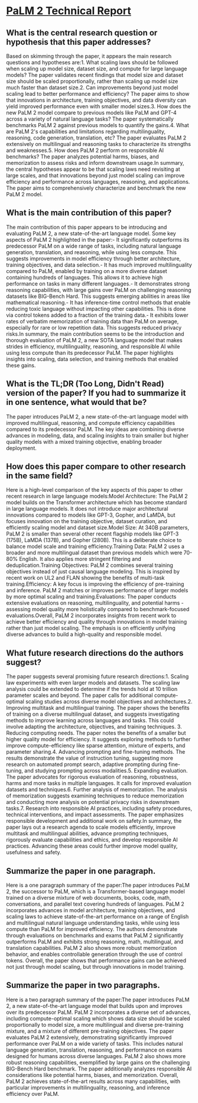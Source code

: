 # [PaLM 2 Technical Report](https://arxiv.org/abs/2305.10403)

## What is the central research question or hypothesis that this paper addresses?

Based on skimming through the paper, it appears the main research questions and hypotheses are:1. What scaling laws should be followed when scaling up model size, dataset size, and compute for large language models? The paper validates recent findings that model size and dataset size should be scaled proportionally, rather than scaling up model size much faster than dataset size.2. Can improvements beyond just model scaling lead to better performance and efficiency? The paper aims to show that innovations in architecture, training objectives, and data diversity can yield improved performance even with smaller model sizes.3. How does the new PaLM 2 model compare to previous models like PaLM and GPT-4 across a variety of natural language tasks? The paper systematically benchmarks PaLM 2 against previous models to quantify the gains.4. What are PaLM 2's capabilities and limitations regarding multilinguality, reasoning, code generation, translation, etc? The paper evaluates PaLM 2 extensively on multilingual and reasoning tasks to characterize its strengths and weaknesses.5. How does PaLM 2 perform on responsible AI benchmarks? The paper analyzes potential harms, biases, and memorization to assess risks and inform downstream usage.In summary, the central hypotheses appear to be that scaling laws need revisiting at large scales, and that innovations beyond just model scaling can improve efficiency and performance across languages, reasoning, and applications. The paper aims to comprehensively characterize and benchmark the new PaLM 2 model.


## What is the main contribution of this paper?

The main contribution of this paper appears to be introducing and evaluating PaLM 2, a new state-of-the-art language model. Some key aspects of PaLM 2 highlighted in the paper:- It significantly outperforms its predecessor PaLM on a wide range of tasks, including natural language generation, translation, and reasoning, while using less compute. This suggests improvements in model efficiency through better architecture, training objectives, and data selection.- It has much improved multilinguality compared to PaLM, enabled by training on a more diverse dataset containing hundreds of languages. This allows it to achieve high performance on tasks in many different languages.- It demonstrates strong reasoning capabilities, with large gains over PaLM on challenging reasoning datasets like BIG-Bench Hard. This suggests emerging abilities in areas like mathematical reasoning.- It has inference-time control methods that enable reducing toxic language without impacting other capabilities. This is done via control tokens added to a fraction of the training data.- It exhibits lower rates of verbatim memorization of training data than PaLM on average, especially for rare or low repetition data. This suggests reduced privacy risks.In summary, the main contribution seems to be the introduction and thorough evaluation of PaLM 2, a new SOTA language model that makes strides in efficiency, multilinguality, reasoning, and responsible AI while using less compute than its predecessor PaLM. The paper highlights insights into scaling, data selection, and training methods that enabled these gains.


## What is the TL;DR (Too Long, Didn't Read) version of the paper? If you had to summarize it in one sentence, what would that be?

The paper introduces PaLM 2, a new state-of-the-art language model with improved multilingual, reasoning, and compute efficiency capabilities compared to its predecessor PaLM. The key ideas are combining diverse advances in modeling, data, and scaling insights to train smaller but higher quality models with a mixed training objective, enabling broader deployment.


## How does this paper compare to other research in the same field?

Here is a high-level comparison of the key aspects of this paper to other recent research in large language models:Model Architecture: The PaLM 2 model builds on the Transformer architecture which has become standard in large language models. It does not introduce major architectural innovations compared to models like GPT-3, Gopher, and LaMDA, but focuses innovation on the training objective, dataset curation, and efficiently scaling model and dataset size.Model Size: At 340B parameters, PaLM 2 is smaller than several other recent flagship models like GPT-3 (175B), LaMDA (137B), and Gopher (280B). This is a deliberate choice to balance model scale and training efficiency.Training Data: PaLM 2 uses a broader and more multilingual dataset than previous models which were 70-80% English. It also applies more stringent filtering and deduplication.Training Objectives: PaLM 2 combines several training objectives instead of just causal language modeling. This is inspired by recent work on UL2 and FLAN showing the benefits of multi-task training.Efficiency: A key focus is improving the efficiency of pre-training and inference. PaLM 2 matches or improves performance of larger models by more optimal scaling and training.Evaluations: The paper conducts extensive evaluations on reasoning, multilinguality, and potential harms - assessing model quality more holistically compared to benchmark-focused evaluations.Overall, PaLM 2 incorporates insights from recent work to achieve better efficiency and quality through innovations in model training rather than just model scaling. The emphasis is on efficiently unifying diverse advances to build a high-quality and responsible model.


## What future research directions do the authors suggest?

The paper suggests several promising future research directions:1. Scaling law experiments with even larger models and datasets. The scaling law analysis could be extended to determine if the trends hold at 10 trillion parameter scales and beyond. The paper calls for additional compute-optimal scaling studies across diverse model objectives and architectures.2. Improving multitask and multilingual training. The paper shows the benefits of training on a diverse multilingual dataset, and suggests investigating methods to improve learning across languages and tasks. This could involve adapting the architecture, objectives, and training techniques. 3. Reducing computing needs. The paper notes the benefits of a smaller but higher quality model for efficiency. It suggests exploring methods to further improve compute-efficiency like sparse attention, mixture of experts, and parameter sharing.4. Advancing prompting and fine-tuning methods. The results demonstrate the value of instruction tuning, suggesting more research on automated prompt search, adaptive prompting during fine-tuning, and studying prompting across modalities.5. Expanding evaluation. The paper advocates for rigorous evaluation of reasoning, robustness, harms and more tasks in multiple languages. It calls for improved evaluation datasets and techniques.6. Further analysis of memorization. The analysis of memorization suggests examining techniques to reduce memorization and conducting more analysis on potential privacy risks in downstream tasks.7. Research into responsible AI practices, including safety procedures, technical interventions, and impact assessments. The paper emphasizes responsible development and additional work on safety.In summary, the paper lays out a research agenda to scale models efficiently, improve multitask and multilingual abilities, advance prompting techniques, rigorously evaluate capabilities and ethics, and develop responsible AI practices. Advancing these areas could further improve model quality, usefulness and safety.


## Summarize the paper in one paragraph.

Here is a one paragraph summary of the paper:The paper introduces PaLM 2, the successor to PaLM, which is a Transformer-based language model trained on a diverse mixture of web documents, books, code, math, conversations, and parallel text covering hundreds of languages. PaLM 2 incorporates advances in model architecture, training objectives, and scaling laws to achieve state-of-the-art performance on a range of English and multilingual natural language understanding tasks, while using less compute than PaLM for improved efficiency. The authors demonstrate through evaluations on benchmarks and exams that PaLM 2 significantly outperforms PaLM and exhibits strong reasoning, math, multilingual, and translation capabilities. PaLM 2 also shows more robust memorization behavior, and enables controllable generation through the use of control tokens. Overall, the paper shows that performance gains can be achieved not just through model scaling, but through innovations in model training.


## Summarize the paper in two paragraphs.

Here is a two paragraph summary of the paper:The paper introduces PaLM 2, a new state-of-the-art language model that builds upon and improves over its predecessor PaLM. PaLM 2 incorporates a diverse set of advances, including compute-optimal scaling which shows data size should be scaled proportionally to model size, a more multilingual and diverse pre-training mixture, and a mixture of different pre-training objectives. The paper evaluates PaLM 2 extensively, demonstrating significantly improved performance over PaLM on a wide variety of tasks. This includes natural language generation, translation, reasoning, and performance on exams designed for humans across diverse languages. PaLM 2 also shows more robust reasoning capabilities, exemplified by large gains on the challenging BIG-Bench Hard benchmark. The paper additionally analyzes responsible AI considerations like potential harms, biases, and memorization. Overall, PaLM 2 achieves state-of-the-art results across many capabilities, with particular improvements in multilinguality, reasoning, and inference efficiency over PaLM.

